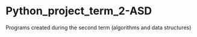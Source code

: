 # Python_project_term_2-ASD
Programs created during the second term (algorithms and data structures)
